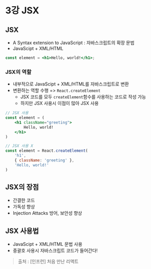 # 3강 JSX
## JSX
- A Syntax extension to JavaScript : 자바스크립트의 확장 문법
- JavaScipt + XML/HTML
```jsx
const element = <h1>Hello, world!</h1>;
```
### JSX의 역할
- 내부적으로 JavaScipt + XML/HTML를 자바스크립트로 변환
- 변환하는 역할 수행 => `React.createElement`
  - JSX 코드를 모두 `createElement`함수를 사용하는 코드로 작성 가능
  - 하지만 JSX 사용시 이점이 많아 JSX 사용
```jsx
// JSX 사용
const element = (
    <h1 className="greeting">
        Hello, world!
    </h1>
)

// JSX 사용 X
const element = React.createElement(
    'h1',
    { className: 'greeting' },
    'Hello, world!'
)
```
## JSX의 장점
- 간결한 코드
- 가독성 향상
- Injection Attacks 방어, 보안성 향상

## JSX 사용법
- JavaScipt + XML/HTML 문법 사용
- 중괄호 사용시 자바스크립트 코드가 들어간다!

> 출처 : [인프런] 처음 만난 리액트